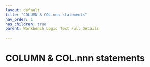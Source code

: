 ```yaml
---
layout: default
title: "COLUMN & COL.nnn statements"
nav_order: 1
has_children: true
parent: Workbench Logic Text Full Details

---
```

# COLUMN & COL.nnn statements
  
